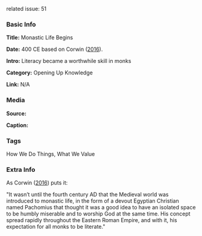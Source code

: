 related issue: 51
### Basic Info

**Title:** 
Monastic Life Begins

**Date:** 
400 CE based on Corwin ([2016](https://sites.dartmouth.edu/ancientbooks/2016/05/24/medieval-book-production-and-monastic-life/)).

**Intro:** 
Literacy became a worthwhile skill in monks

**Category:** 
Opening Up Knowledge

**Link:** 
N/A

### Media

**Source:** 

**Caption:** 

### Tags

How We Do Things, What We Value

### Extra Info

As Corwin ([2016](https://sites.dartmouth.edu/ancientbooks/2016/05/24/medieval-book-production-and-monastic-life/)) puts it:

"It wasn’t until the fourth century AD that the Medieval world was introduced to monastic life, in the form of a devout Egyptian Christian named Pachomius that thought it was a good idea to have an isolated space to be humbly miserable and to worship God at the same time. His concept spread rapidly throughout the Eastern Roman Empire, and with it, his expectation for all monks to be literate."
